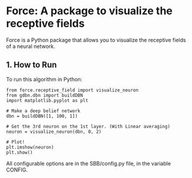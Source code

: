 # Force: A package to visualize the receptive fields
Force is a Python package that allows you to visualize the receptive fields of a neural network.

## 1. How to Run

To run this algorithm in Python:
```
from force.receptive_field import visualize_neuron
from gdbn.dbn import buildDBN
import matplotlib.pyplot as plt

# Make a deep belief network
dbn = buildDBN([1, 100, 1])

# Get the 3rd neuron on the 1st layer. (With Linear averaging)
neuron = visualize_neuron(dbn, 0, 2)

# Plot!
plt.imshow(neuron)
plt.show()

```

All configurable options are in the SBB/config.py file, in the variable CONFIG.
